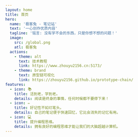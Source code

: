 ```yaml
---
layout: home
title: 首页
hero:
  name: '极客兔 - 笔记站'
  text: '一心创作优质内容'
  tagline: '铭言: 没有学不会的东西，只是你想不想的问题！'
  image:
    src: /global.png
    atl: 极客兔
  actions:
    - theme: alt
      text: 技术教程
      link: https://www.zhouyu2156.cn:5173/
    - theme: brand
      text: 原型链可视化
      link: https://zhouyu2156.github.io/prototype-chain/
features:
  - icon: 📚
    title: 活到老，学到老。
    details: 阅读是终身的事情，任何时候都不要停下来！
  - icon: ✏️
    title: 好记性不如烂笔头。
    details: 自己的笔记便于快速回忆，它比会消失的记忆有用。
  - icon: 💻
    title: 提升编程思维。
    details: 拥有良好的编程思维才能让我们的大脑超越计算机。
---
```

